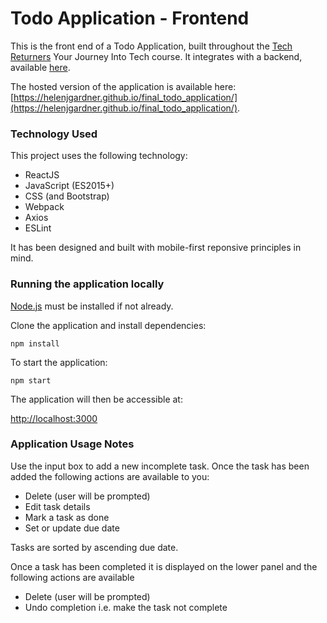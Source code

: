 # Todo Application - Frontend

This is the front end of a Todo Application, built throughout the [Tech Returners](https://techreturners.com) Your Journey Into Tech course. It integrates with a backend, available [here](https://github.com/your-backend-repo).

The hosted version of the application is available here: [https://helenjgardner.github.io/final_todo_application/](https://helenjgardner.github.io/final_todo_application/).

### Technology Used

This project uses the following technology:

- ReactJS
- JavaScript (ES2015+)
- CSS (and Bootstrap)
- Webpack
- Axios
- ESLint

It has been designed and built with mobile-first reponsive principles in mind.


### Running the application locally

[Node.js](https://nodejs.org/en/) must be installed if not already.

Clone the application and install dependencies:

    npm install

To start the application:

    npm start

The application will then be accessible at:

[http://localhost:3000](http://localhost:3000)

### Application Usage Notes

Use the input box to add a new incomplete task. Once the task has been added the following actions are available to you:

- Delete (user will be prompted)
- Edit task details
- Mark a task as done
- Set or update due date

Tasks are sorted by ascending due date.

Once a task has been completed it is displayed on the lower panel and the following actions are available
- Delete (user will be prompted)
- Undo completion i.e. make the task not complete
